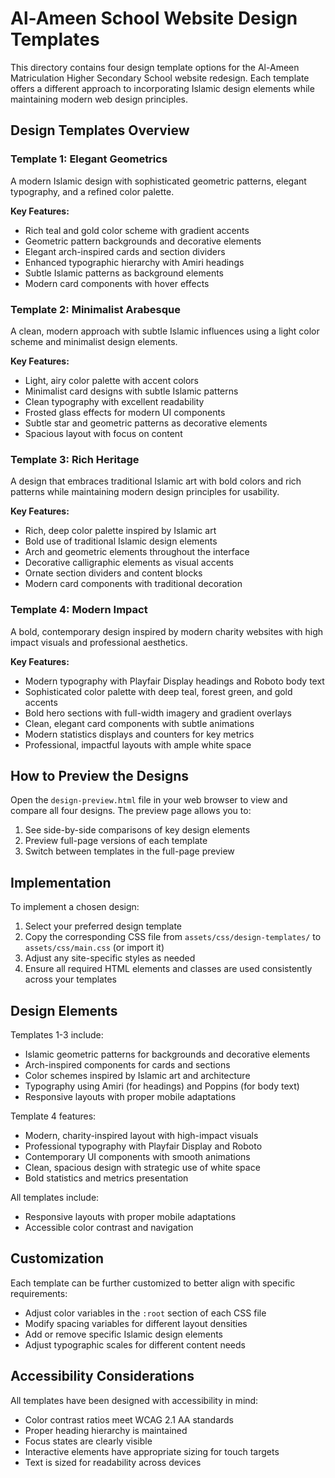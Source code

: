 # Al-Ameen School Website Design Templates

This directory contains four design template options for the Al-Ameen Matriculation Higher Secondary School website redesign. Each template offers a different approach to incorporating Islamic design elements while maintaining modern web design principles.

## Design Templates Overview

### Template 1: Elegant Geometrics
A modern Islamic design with sophisticated geometric patterns, elegant typography, and a refined color palette.

**Key Features:**
- Rich teal and gold color scheme with gradient accents
- Geometric pattern backgrounds and decorative elements
- Elegant arch-inspired cards and section dividers
- Enhanced typographic hierarchy with Amiri headings
- Subtle Islamic patterns as background elements
- Modern card components with hover effects

### Template 2: Minimalist Arabesque
A clean, modern approach with subtle Islamic influences using a light color scheme and minimalist design elements.

**Key Features:**
- Light, airy color palette with accent colors
- Minimalist card designs with subtle Islamic patterns
- Clean typography with excellent readability
- Frosted glass effects for modern UI components
- Subtle star and geometric patterns as decorative elements
- Spacious layout with focus on content

### Template 3: Rich Heritage
A design that embraces traditional Islamic art with bold colors and rich patterns while maintaining modern design principles for usability.

**Key Features:**
- Rich, deep color palette inspired by Islamic art
- Bold use of traditional Islamic design elements
- Arch and geometric elements throughout the interface
- Decorative calligraphic elements as visual accents
- Ornate section dividers and content blocks
- Modern card components with traditional decoration

### Template 4: Modern Impact
A bold, contemporary design inspired by modern charity websites with high impact visuals and professional aesthetics.

**Key Features:**
- Modern typography with Playfair Display headings and Roboto body text
- Sophisticated color palette with deep teal, forest green, and gold accents
- Bold hero sections with full-width imagery and gradient overlays
- Clean, elegant card components with subtle animations
- Modern statistics displays and counters for key metrics
- Professional, impactful layouts with ample white space

## How to Preview the Designs

Open the `design-preview.html` file in your web browser to view and compare all four designs. The preview page allows you to:

1. See side-by-side comparisons of key design elements
2. Preview full-page versions of each template
3. Switch between templates in the full-page preview

## Implementation

To implement a chosen design:

1. Select your preferred design template
2. Copy the corresponding CSS file from `assets/css/design-templates/` to `assets/css/main.css` (or import it)
3. Adjust any site-specific styles as needed
4. Ensure all required HTML elements and classes are used consistently across your templates

## Design Elements

Templates 1-3 include:
- Islamic geometric patterns for backgrounds and decorative elements
- Arch-inspired components for cards and sections
- Color schemes inspired by Islamic art and architecture
- Typography using Amiri (for headings) and Poppins (for body text)
- Responsive layouts with proper mobile adaptations

Template 4 features:
- Modern, charity-inspired layout with high-impact visuals
- Professional typography with Playfair Display and Roboto
- Contemporary UI components with smooth animations
- Clean, spacious design with strategic use of white space
- Bold statistics and metrics presentation

All templates include:
- Responsive layouts with proper mobile adaptations
- Accessible color contrast and navigation

## Customization

Each template can be further customized to better align with specific requirements:

- Adjust color variables in the `:root` section of each CSS file
- Modify spacing variables for different layout densities
- Add or remove specific Islamic design elements
- Adjust typographic scales for different content needs

## Accessibility Considerations

All templates have been designed with accessibility in mind:

- Color contrast ratios meet WCAG 2.1 AA standards
- Proper heading hierarchy is maintained
- Focus states are clearly visible
- Interactive elements have appropriate sizing for touch targets
- Text is sized for readability across devices
